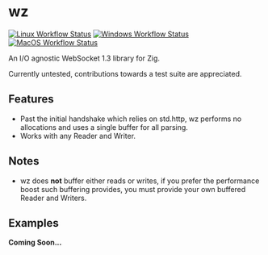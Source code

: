 # wz

[![Linux Workflow Status](https://img.shields.io/github/workflow/status/truemedian/wz/Linux?label=Linux&style=for-the-badge)](https://github.com/truemedian/wz/actions/workflows/linux.yml)
[![Windows Workflow Status](https://img.shields.io/github/workflow/status/truemedian/wz/Windows?label=Windows&style=for-the-badge)](https://github.com/truemedian/wz/actions/workflows/windows.yml)
[![MacOS Workflow Status](https://img.shields.io/github/workflow/status/truemedian/wz/MacOS?label=MacOS&style=for-the-badge)](https://github.com/truemedian/wz/actions/workflows/macos.yml)

An I/O agnostic WebSocket 1.3 library for Zig.

Currently untested, contributions towards a test suite are appreciated.

## Features

* Past the initial handshake which relies on std.http, wz performs no allocations and uses a single buffer for all parsing.
* Works with any Reader and Writer.

## Notes

* wz does **not** buffer either reads or writes, if you prefer the performance boost such buffering provides, you must
  provide your own buffered Reader and Writers.

## Examples

**Coming Soon...**
